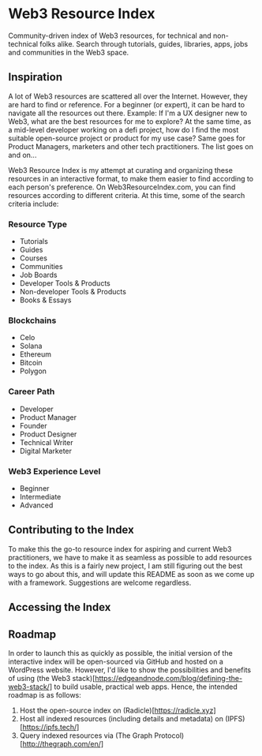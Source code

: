# Web3 Resource Index

Community-driven index of Web3 resources, for technical and non-technical folks alike. Search through tutorials, guides, libraries, apps, jobs and communities in the Web3 space.

## Inspiration

A lot of Web3 resources are scattered all over the Internet. However, they are hard to find or reference. For a beginner (or expert), it can be hard to navigate all the resources out there. Example: If I'm a UX designer new to Web3, what are the best resources for me to explore? At the same time, as a mid-level developer working on a defi project, how do I find the most suitable open-source project or product for my use case? Same goes for Product Managers, marketers and other tech practitioners. The list goes on and on...

Web3 Resource Index is my attempt at curating and organizing these resources in an interactive format, to make them easier to find according to each person's preference. On Web3ResourceIndex.com, you can find resources according to different criteria. At this time, some of the search criteria include:

### Resource Type

- Tutorials
- Guides
- Courses
- Communities
- Job Boards
- Developer Tools & Products
- Non-developer Tools & Products
- Books & Essays

### Blockchains

- Celo
- Solana
- Ethereum
- Bitcoin
- Polygon

### Career Path

- Developer
- Product Manager
- Founder
- Product Designer
- Technical Writer
- Digital Marketer

### Web3 Experience Level

- Beginner
- Intermediate
- Advanced

## Contributing to the Index

To make this the go-to resource index for aspiring and current Web3 practitioners, we have to make it as seamless as possible to add resources to the index. As this is a fairly new project, I am still figuring out the best ways to go about this, and will update this README as soon as we come up with a framework. Suggestions are welcome regardless.

## Accessing the Index

## Roadmap

In order to launch this as quickly as possible, the initial version of the interactive index will be open-sourced via GitHub and hosted on a WordPress website. However, I'd like to show the possibilities and benefits of using (the Web3 stack)[https://edgeandnode.com/blog/defining-the-web3-stack/] to build usable, practical web apps. Hence, the intended roadmap is as follows:

1. Host the open-source index on (Radicle)[https://radicle.xyz]
2. Host all indexed resources (including details and metadata) on (IPFS)[https://ipfs.tech/]
3. Query indexed resources via (The Graph Protocol)[http://thegraph.com/en/]

